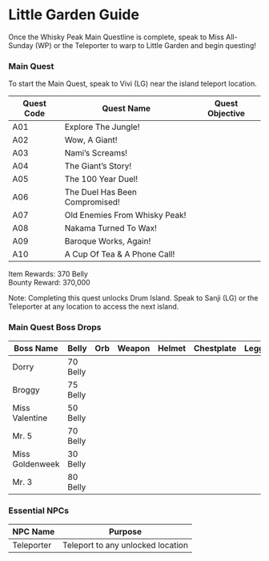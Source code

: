 # Little Garden Guide

Once the Whisky Peak Main Questline is complete, speak to Miss All-Sunday (WP) or the Teleporter to warp to Little Garden and begin questing!

### Main Quest

To start the Main Quest, speak to Vivi (LG) near the island teleport location.

| Quest Code| Quest Name                    | Quest Objective|
|-----------|-----------                    |-----------|
| A01       | Explore The Jungle!           |           |
| A02       | Wow, A Giant!                 |           |
| A03       | Nami’s Screams!               |           |
| A04       | The Giant’s Story!            |           |
| A05       | The 100 Year Duel!            |           |
| A06       | The Duel Has Been Compromised!|           |
| A07       | Old Enemies From Whisky Peak! |           |
| A08       | Nakama Turned To Wax!         |           |
| A09       | Baroque Works, Again!         |           |
| A10       | A Cup Of Tea & A Phone Call!  |           |

Item Rewards: 370 Belly<br>
Bounty Reward: 370,000

Note: Completing this quest unlocks Drum Island. Speak to Sanji (LG) or the Teleporter at any location to access the next island.

### Main Quest Boss Drops

| Boss Name         | Belly      | Orb       | Weapon    | Helmet    | Chestplate | Leggings  | Boots     | Other           |
|-----------        |----------- |-----------|-----------|-----------|----------- |-----------|-----------|-----------      |
| Dorry             | 70 Belly   |           |           |           |            |           |           |                 |
| Broggy            | 75 Belly   |           |           |           |            |           |           |                 |
| Miss Valentine    | 50 Belly   |           |           |           |            |           |           | Kilo Fragment   |
| Mr. 5             | 70 Belly   |           |           |           |            |           |           | Bomu Fragment   |
| Miss Goldenweek   | 30 Belly   |           |           |           |            |           |           |                 |
| Mr. 3             | 80 Belly   |           |           |           |            |           |           | Doru Fragment   |


### Essential NPCs

| NPC Name         | Purpose                                        |
|-------------     |-----------                                     |
| Teleporter       | Teleport to any unlocked location              |